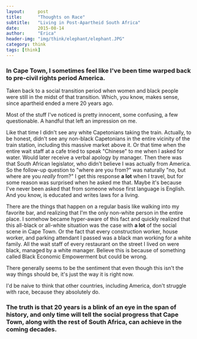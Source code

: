 ```yaml
---
layout:     post
title:      "Thoughts on Race"
subtitle:   "Living in Post-Apartheid South Africa"
date:       2015-08-14
author:     "Erica"
header-img: "img/think/elephant/elephant.JPG"
category: think
tags: [think]
---
```

<h3 class="section-heading">In Cape Town, I sometimes feel like I've been time warped back to pre-civil rights period America.</h3>

Taken back to a social transition period when women and black people were still in the midst of that transition. Which, you know, makes sense, since apartheid ended a mere 20 years ago.

Most of the stuff I've noticed is pretty innocent, some confusing, a few questionable. A handful that left an impression on me. 

Like that time I didn't see any white Capetonians taking the train. Actually, to be honest, didn't see any non-black Capetonians in the entire vicinity of the train station, including this massive market above it. Or that time when the entire wait staff at a cafe tried to speak "Chinese" to me when I asked for water. Would later receive a verbal apology by manager. Then there was that South African legislator, who didn't believe I was actually from America. So the follow-up question to "where are you from?" was naturally "no, but where are you <i>really</i> from?" I get this response <b>a lot</b> when I travel, but for some reason was surprised when he asked me that. Maybe it's because I've never been asked that from someone whose first language is English. And you know, is educated and writes laws for a living.

There are the things that happen on a regular basis like walking into my favorite bar, and realizing that I'm the only non-white person in the entire place. I somehow became hyper-aware of this fact and quickly realized that this all-black or all-white situation was the case with <b>a lot</b> of the social scene in Cape Town. Or the fact that every construction worker, house worker, and parking attendant I passed was a black man working for a white family. All the wait staff of every restaurant on the street I lived on were black, managed by a white manager. Believe this is because of something called Black Economic Empowerment but could be wrong.

There generally seems to be the sentiment that even though this isn't the way things should be, it's just the way it is right now.

I'd be naive to think that other countries, including America, don't struggle with race, because they absolutely do.

<h3>The truth is that 20 years is a blink of an eye in the span of history, and only time will tell the social progress that Cape Town, along with the rest of South Africa, can achieve in the coming decades.</h3>